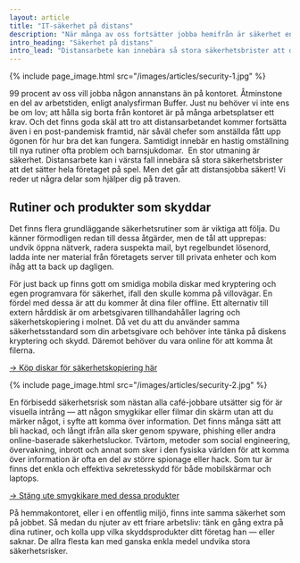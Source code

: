```yaml
---
layout: article
title: "IT-säkerhet på distans"
description: "När många av oss fortsätter jobba hemifrån är säkerhet en stor utmaning. Slarv kan innebära så stora säkerhetsbrister att det sätter hela företaget på spel."
intro_heading: "Säkerhet på distans"
intro_lead: "Distansarbete kan innebära så stora säkerhetsbrister att det sätter hela företaget på spel. Men det går att distansjobba säkert!"
---
```

{%
  include page_image.html
  src="/images/articles/security-1.jpg"
%}

99 procent av oss vill jobba någon annanstans än på kontoret. Åtminstone en del av arbetstiden, enligt analysfirman Buffer. Just nu behöver vi inte ens be om lov; att hålla sig borta från kontoret är på många arbetsplatser ett krav. Och det finns goda skäl att tro att distansarbetandet kommer fortsätta även i en post-pandemisk framtid, när såväl chefer som anställda fått upp ögonen för hur bra det kan fungera. Samtidigt innebär en hastig omställning till nya rutiner ofta problem och barnsjukdomar.  En stor utmaning är säkerhet. Distansarbete kan i värsta fall innebära så stora säkerhetsbrister att det sätter hela företaget på spel. Men det går att distansjobba säkert! Vi reder ut några delar som hjälper dig på traven.

## Rutiner och produkter som skyddar

Det finns flera grundläggande säkerhetsrutiner som är viktiga att följa. Du känner förmodligen redan till dessa åtgärder, men de tål att upprepas: undvik öppna nätverk, radera suspekta mail, byt regelbundet lösenord, ladda inte ner material från företagets server till privata enheter och kom ihåg att ta back up dagligen.

För just back up finns gott om smidiga mobila diskar med kryptering och egen programvara för säkerhet, ifall den skulle komma på villovägar. En fördel med dessa är att du kommer åt dina filer offline. Ett alternativ till extern hårddisk är om arbetsgivaren tillhandahåller lagring och säkerhetskopiering i molnet. Då vet du att du använder samma säkerhetsstandard som din arbetsgivare och behöver inte tänka på diskens kryptering och skydd. Däremot behöver du vara online för att komma åt filerna. 

[-> Köp diskar för säkerhetskopiering här](https://www.atea.se/eshop/products/?filters=S_KrypteradHDD)

{%
  include page_image.html
  src="/images/articles/security-2.jpg"
%}

En förbisedd säkerhetsrisk som nästan alla café-jobbare utsätter sig för är visuella intrång — att någon smygkikar eller filmar din skärm utan att du märker något, i syfte att komma över information. Det finns många sätt att bli hackad, och långt ifrån alla sker genom spyware, phishing eller andra online-baserade säkerhetsluckor. Tvärtom, metoder som social engineering, övervakning, inbrott och annat som sker i den fysiska världen för att komma över information är ofta en del av större spionage eller hack. Som tur är finns det enkla och effektiva sekretesskydd för både mobilskärmar och laptops.

[-> Stäng ute smygkikare med dessa produkter](https://www.atea.se/eshop/products/?filters=S_privacy%7EEF_137%7EM_137_400%7EM_137_378%7EM_137_2218%7EM_137_2324%7EM_137_8858)

På hemmakontoret, eller i en offentlig miljö, finns inte samma säkerhet som på jobbet. Så medan du njuter av ett friare arbetsliv: tänk en gång extra på dina rutiner, och kolla upp vilka skyddsprodukter ditt företag han — eller saknar. De allra flesta kan med ganska enkla medel undvika stora säkerhetsrisker.